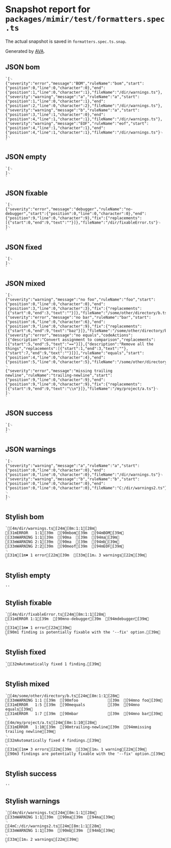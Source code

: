 # Snapshot report for `packages/mimir/test/formatters.spec.ts`

The actual snapshot is saved in `formatters.spec.ts.snap`.

Generated by [AVA](https://ava.li).

## JSON bom

    `[␊
    {"severity":"error","message":"BOM","ruleName":"bom","start":{"position":0,"line":0,"character":0},"end":{"position":1,"line":0,"character":1},"fileName":"/dir/warnings.ts"},{"severity":"warning","message":"a","ruleName":"a","start":{"position":1,"line":0,"character":1},"end":{"position":2,"line":0,"character":2},"fileName":"/dir/warnings.ts"},{"severity":"warning","message":"b","ruleName":"a","start":{"position":3,"line":1,"character":0},"end":{"position":4,"line":1,"character":1},"fileName":"/dir/warnings.ts"},{"severity":"warning","message":"EOF","ruleName":"eof","start":{"position":4,"line":1,"character":1},"end":{"position":4,"line":1,"character":1},"fileName":"/dir/warnings.ts"}␊
    ]␊
    `

## JSON empty

    `[␊
    ]␊
    `

## JSON fixable

    `[␊
    {"severity":"error","message":"debugger","ruleName":"no-debugger","start":{"position":0,"line":0,"character":0},"end":{"position":9,"line":0,"character":9},"fix":{"replacements":[{"start":0,"end":9,"text":""}]},"fileName":"/dir/fixableError.ts"}␊
    ]␊
    `

## JSON fixed

    `[␊
    ]␊
    `

## JSON mixed

    `[␊
    {"severity":"warning","message":"no foo","ruleName":"foo","start":{"position":0,"line":0,"character":0},"end":{"position":3,"line":0,"character":3},"fix":{"replacements":[{"start":0,"end":3,"text":""}]},"fileName":"/some/other/directory/b.ts"},{"severity":"error","message":"no bar","ruleName":"bar","start":{"position":6,"line":0,"character":6},"end":{"position":9,"line":0,"character":9},"fix":{"replacements":[{"start":6,"end":9,"text":"baz"}]},"fileName":"/some/other/directory/b.ts"},{"severity":"error","message":"no equals","codeActions":[{"description":"Convert assignment to comparison","replacements":[{"start":5,"end":5,"text":"=="}]},{"description":"Remove all the things","replacements":[{"start":1,"end":3,"text":""},{"start":7,"end":9,"text":""}]}],"ruleName":"equals","start":{"position":4,"line":0,"character":4},"end":{"position":5,"line":0,"character":5},"fileName":"/some/other/directory/b.ts"}␊
    {"severity":"error","message":"missing trailing newline","ruleName":"trailing-newline","start":{"position":9,"line":0,"character":9},"end":{"position":9,"line":0,"character":9},"fix":{"replacements":[{"start":9,"end":9,"text":"\\n"}]},"fileName":"/my/project/a.ts"}␊
    ]␊
    `

## JSON success

    `[␊
    ]␊
    `

## JSON warnings

    `[␊
    {"severity":"warning","message":"a","ruleName":"a","start":{"position":0,"line":0,"character":0},"end":{"position":0,"line":0,"character":0},"fileName":"/dir/warnings.ts"}␊
    {"severity":"warning","message":"b","ruleName":"b","start":{"position":0,"line":0,"character":0},"end":{"position":0,"line":0,"character":0},"fileName":"C:/dir/warnings2.ts"}␊
    ]␊
    `

## Stylish bom

    `[4m/dir/warnings.ts[24m[8m:1:1[28m␊
    [31mERROR   1:1[39m  [90mbom[39m  [94mBOM[39m␊
    [33mWARNING 1:1[39m  [90ma  [39m  [94ma[39m␊
    [33mWARNING 2:1[39m  [90ma  [39m  [94mb[39m␊
    [33mWARNING 2:2[39m  [90meof[39m  [94mEOF[39m␊
    ␊
    [31m[1m✖ 1 error[22m[39m  [33m[1m⚠ 3 warnings[22m[39m␊
    `

## Stylish empty

    ''

## Stylish fixable

    `[4m/dir/fixableError.ts[24m[8m:1:1[28m␊
    [31mERROR 1:1[39m  [90mno-debugger[39m  [94mdebugger[39m␊
    ␊
    [31m[1m✖ 1 error[22m[39m␊
    [90m1 finding is potentially fixable with the '--fix' option.[39m␊
    `

## Stylish fixed

    `[32mAutomatically fixed 1 finding.[39m␊
    `

## Stylish mixed

    `[4m/some/other/directory/b.ts[24m[8m:1:1[28m␊
    [33mWARNING 1:1 [39m  [90mfoo             [39m  [94mno foo[39m␊
    [31mERROR   1:5 [39m  [90mequals          [39m  [94mno equals[39m␊
    [31mERROR   1:7 [39m  [90mbar             [39m  [94mno bar[39m␊
    ␊
    [4m/my/project/a.ts[24m[8m:1:10[28m␊
    [31mERROR   1:10[39m  [90mtrailing-newline[39m  [94mmissing trailing newline[39m␊
    ␊
    [32mAutomatically fixed 4 findings.[39m␊
    ␊
    [31m[1m✖ 3 errors[22m[39m  [33m[1m⚠ 1 warning[22m[39m␊
    [90m3 findings are potentially fixable with the '--fix' option.[39m␊
    `

## Stylish success

    ''

## Stylish warnings

    `[4m/dir/warnings.ts[24m[8m:1:1[28m␊
    [33mWARNING 1:1[39m  [90ma[39m  [94ma[39m␊
    ␊
    [4mC:/dir/warnings2.ts[24m[8m:1:1[28m␊
    [33mWARNING 1:1[39m  [90mb[39m  [94mb[39m␊
    ␊
    [33m[1m⚠ 2 warnings[22m[39m␊
    `
